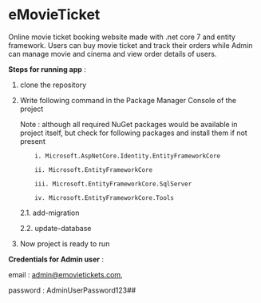# eMovieTicket
Online movie ticket booking website made with .net core 7 and entity framework. Users can buy movie ticket and track their orders while Admin can manage movie and cinema and view order details of users.

**Steps for running app** :
  1. clone the repository
  2. Write following command in the Package Manager Console of the project
     
     Note : although all required NuGet packages would be available in project itself,
             but check for following packages and install them if not present
     
             i. Microsoft.AspNetCore.Identity.EntityFrameworkCore
     
             ii. Microsoft.EntityFrameworkCore
     
             iii. Microsoft.EntityFrameworkCore.SqlServer
     
             iv. Microsoft.EntityFrameworkCore.Tools
     
     2.1. add-migration <name>
     
     2.2. update-database
  4. Now project is ready to run


**Credentials for Admin user** :

  email : admin@emovietickets.com,
  
  password : AdminUserPassword123##
